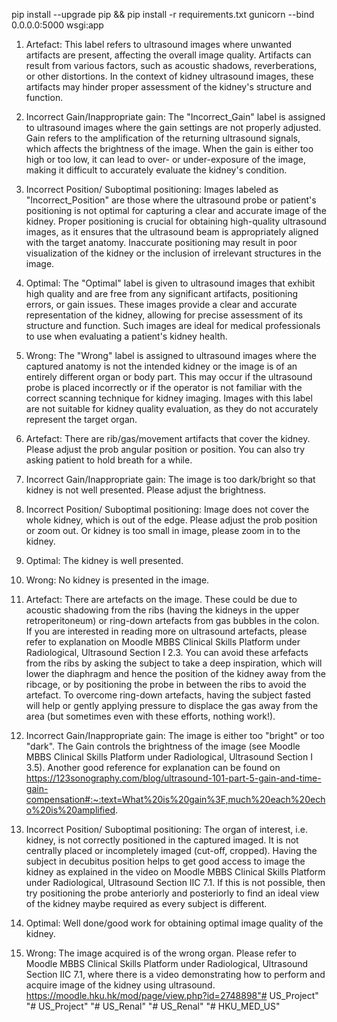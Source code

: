 pip install --upgrade pip && pip install -r requirements.txt
gunicorn --bind 0.0.0.0:5000 wsgi:app

1. Artefact: This label refers to ultrasound images where unwanted artifacts are present, affecting the overall image quality. Artifacts can result from various factors, such as acoustic shadows, reverberations, or other distortions. In the context of kidney ultrasound images, these artifacts may hinder proper assessment of the kidney's structure and function.

2. Incorrect Gain/Inappropriate gain: The "Incorrect_Gain" label is assigned to ultrasound images where the gain settings are not properly adjusted. Gain refers to the amplification of the returning ultrasound signals, which affects the brightness of the image. When the gain is either too high or too low, it can lead to over- or under-exposure of the image, making it difficult to accurately evaluate the kidney's condition.


3. Incorrect Position/ Suboptimal positioning: Images labeled as "Incorrect_Position" are those where the ultrasound probe or patient's positioning is not optimal for capturing a clear and accurate image of the kidney. Proper positioning is crucial for obtaining high-quality ultrasound images, as it ensures that the ultrasound beam is appropriately aligned with the target anatomy. Inaccurate positioning may result in poor visualization of the kidney or the inclusion of irrelevant structures in the image.

4. Optimal: The "Optimal" label is given to ultrasound images that exhibit high quality and are free from any significant artifacts, positioning errors, or gain issues. These images provide a clear and accurate representation of the kidney, allowing for precise assessment of its structure and function. Such images are ideal for medical professionals to use when evaluating a patient's kidney health.

5. Wrong: The "Wrong" label is assigned to ultrasound images where the captured anatomy is not the intended kidney or the image is of an entirely different organ or body part. This may occur if the ultrasound probe is placed incorrectly or if the operator is not familiar with the correct scanning technique for kidney imaging. Images with this label are not suitable for kidney quality evaluation, as they do not accurately represent the target organ.










1. Artefact: There are rib/gas/movement artifacts that cover the kidney. Please adjust the prob angular position or position. You can also try asking patient to hold breath for a while.

2. Incorrect Gain/Inappropriate gain: The image is too dark/bright so that kidney is not well presented. Please adjust the brightness.

3. Incorrect Position/ Suboptimal positioning:  Image does not cover the whole kidney, which is out of the edge. Please adjust the prob position or zoom out.
Or kidney is too small in image, please zoom in to the kidney.


4. Optimal: The kidney is well presented.

5. Wrong: No kidney is presented in the image.








1. Artefact:  There are artefacts on the image. These could be due to acoustic shadowing from the ribs (having the kidneys in the upper retroperitoneum) or ring-down artefacts from gas bubbles in the colon. If you are interested in reading more on ultrasound artefacts, please refer to explanation on Moodle MBBS Clinical Skills Platform under Radiological, Ultrasound Section I 2.3. You can avoid these arfefacts from the ribs by asking the subject to take a deep inspiration, which will lower the diaphragm and hence the position of the kidney away from the ribcage, or by positioning the probe in between the ribs to avoid the artefact. To overcome ring-down artefacts, having the subject fasted will help or gently applying pressure to displace the gas away from the area (but sometimes even with these efforts, nothing work!). 


2. Incorrect Gain/Inappropriate gain:  The image is either too "bright" or too "dark". The Gain controls the brightness of the image (see Moodle MBBS Clinical Skills Platform under Radiological, Ultrasound Section I 3.5). Another good reference for explanation can be found on https://123sonography.com/blog/ultrasound-101-part-5-gain-and-time-gain-compensation#:~:text=What%20is%20gain%3F,much%20each%20echo%20is%20amplified.


3. Incorrect Position/ Suboptimal positioning: The organ of interest, i.e. kidney, is not correctly positioned in the captured imaged. It is not centrally placed or incompletely imaged (cut-off, cropped). Having the subject in decubitus position helps to get good access to image the kidney as explained in the video on Moodle MBBS Clinical Skills Platform under Radiological, Ultrasound Section IIC 7.1. If this is not possible, then try positioning the probe anteriorly and posteriorly to find an ideal view of the kidney maybe required as every subject is different. 

4. Optimal: Well done/good work for obtaining optimal image quality of the kidney. 


5. Wrong: The image acquired is of the wrong organ. Please refer to Moodle MBBS Clinical Skills Platform under Radiological, Ultrasound Section IIC 7.1, where there is a video demonstrating how to perform and acquire image of the kidney using ultrasound. https://moodle.hku.hk/mod/page/view.php?id=2748898"# US_Project" 
"# US_Project" 
"# US_Renal" 
"# US_Renal" 
"# HKU_MED_US" 
